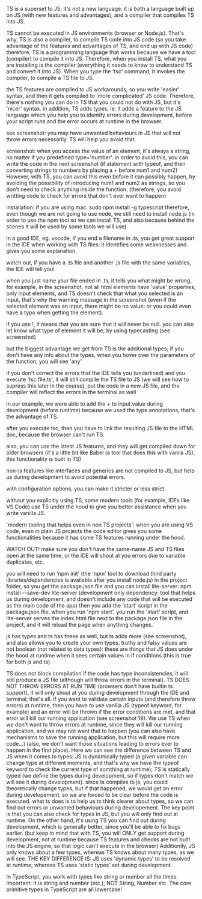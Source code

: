 TS is a superset to JS. it's not a new language. it is both a language built up on JS (with new features and advantages), and a compiler that compiles TS into JS.

TS cannot be executed in JS environments (browser or Node.js). That's why, TS is also a compiler, to compile TS code into JS code (so you take advantage of the features and advantages of TS, and end up with JS code)
therefore, TS is a programming language that works because we have a tool (compiler) to compile it into JS. Therefore, when you install TS, what you are installing is the compiler (everything it needs to know to understand TS and convert it into JS). When you type the 'tsc' command, it invokes the compiler, to compile a TS file to JS.

the TS features are compiled to JS workarounds, so you write 'easier' syntax, and then it gets compiled to 'more complicated' JS code. Therefore, there's nothing you can do in TS that you could not do with JS, but it's 'nicer' syntax. in addition, TS adds types, ie. it adds a feature to the JS language which you help you to identify errors during development, before your script runs and the error occurs at runtime in the browser.

see screenshot: you may have unwanted behaviours in JS that will not throw errors necessarily. TS will help you avoid that.

screenshot: when you access the value of an element, it's always a string, no matter if you predefined type='number'.
in order to avoid this, you can write the code in the next screenshot (if statement with typeof, and then converting strings to numbers by placing a + before num1 and num2)
However, with TS, you can avoid this even before it can possibly happen, by avoiding the possibility of introducing num1 and num2 as strings, so you don't need to check anything inside the function. (therefore, you avoid writting code to check for errors that don't ever want to happen)

installation: if you are using mac: sudo npm install -g typescript
therefore, even though we are not going to use node, we still need to install node.js (in order to use the npm tool so we can install TS, and also because behind the scenes it will be used by some tools we will use)

in a good IDE, eg. vscode, if you end a filename in .ts, you get great support in the IDE when working with TS files: it identifies some weaknesses and gives you some explanation.

watch out, if you have a .ts file and another .js file with the same variables, the IDE will tell you!

when you just name your file ended in .ts, it tells you what might be wrong, for example, in the screenshot, not all html elements have 'value' properties, only input elements, and TS doesn't check that what you selected is an input, that's why the warning message in the screenshot (even if the selected element was an input, there might be no value; or you could even have a typo when getting the element).

if you use !, it means that you are sure that it will never be null. you can also let know what type of element it will be, by using typecasting (see screenshot)

but the biggest advantage we get from TS is the additional types; if you don't have any info about the types, when you hover over the parameters of the function, you will see 'any'

if you don't correct the errors that the IDE tells you (underlined) and you execute 'tsc file.ts', it will still compile the TS file to JS (we will see how to supress this later in the course), put the code in a new JS file, and the compiler will reflect the errors in the terminal as well

in our example, we were able to add the + to input.value during development (before runtime) because we used the type annotations, that's the advantage of TS.

after you execute tsc, then you have to link the resulting JS file to the HTML doc, because the browser can't run TS.

also, you can use the latest JS features, and they will get compiled down for older browsers (it's a little bit like Babel (a tool that does this with vanila JS), this functionality is built in TS)

non-js features like interfaces and generics are not compiled to JS, but help us during development to avoid potential errors.

with configuration options, you can make it stricter or less strict.

without you explicitly using TS, some modern tools (for example, IDEs like VS Code) use TS under the hood to give you better assistance when you write vanilla JS.

'modern tooling that helps even in non TS projects': when you are using VS code, even in plain JS projects the code editor gives you some functionalities because it has some TS features running under the hood.

WATCH OUT! make sure you don't have the same-name JS and TS files open at the same time, or the IDE will shout at you errors due to variable duplicates, etc.

you will need to run 'npm init' (the 'npm' tool to download third party libraries/dependencies is available after you install node.js) in the project folder, so you get the package.json file and you can install lite-server:
npm install --save-dev lite-server
(development only dependency: tool that helps us during development, and doesn't include any code that will be executed as the main code of the app)
then you add the 'start' script in the package.json file. when you run 'npm start', you run the 'start' script, and lite-server serves the index.html file next to the package.json file in the project, and it will reload the page when anything changes.

js has types and ts has these as well, but ts adds more (see screenshot), and also allows you to create your own types.
truthy and falsy values are not boolean (not related to data types): these are things that JS does under the hood at runtime when it sees certain values in if conditions (this is true for both js and ts)

TS does not block compilation if the code has type inconsistencies, it will still produce a JS file (although will throw errors in the terminal). TS DOES NOT THROW ERRORS AT RUN TIME (browsers don't have builtin ts support), it will only shout at you during development through the IDE and terminal, that's all. if you want to validate certain inputs (and therefore throw errors) at runtime, then you have to use vanilla JS (typeof keyword, for example) and an error will be thrown if the error conditions are met, and that error will kill our running application (see screenshot 19). We use TS when we don't want to throw errors at runtime, since they will kill our running application, and we may not want that to happen (you can also have mechanisms to save the running application, but this will require more code...) (also, we don't want those situations leading to errors ever to happen in the first place). Here we can see the difference between TS and JS when it comes to types: JS is dynamically typed (a given variable can change type at different moments, and that's why we have the typeof keyword to check the current type of somthing at runtime); TS is statically typed (we define the types during development, so if types don't match we will see it during development). since ts compiles to js, you could theoretically change types, but if that happened, we would get an error during developement, so we are forced to be clear before the code is executed. what ts does is to help us to think clearer about types, so we can find out errors or unwanted behaviours during developement. The key point is that you can also check for types in JS, but you will only find out at runtime. On the other hand, it's using TS you can find out during development, which is generally better, since you'll be able to fix bugs earlier. (but keep in mind that with TS, you will ONLY get support during development, not at runtime because TS features and checks are not built into the JS engine, so that logic can't execute in the browser) Additionlly, JS only knows about a few types, whereas TS knows about many types, as we will see.
THE KEY DIFFERENCE IS: JS uses 'dynamic types' to be resolved at runtime, whereas TS uses 'static types' set during development.

In TypeScript, you work with types like string or number all the times.
Important: It is string and number (etc.), NOT String, Number etc.
The core primitive types in TypeScript are all lowercase!
